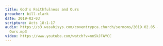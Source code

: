 ```yaml
---
title: God's Faithfulness and Ours
preacher: bill-clark
date: 2019-02-03
scripture: Acts 18:1-17
audio: https://s3.wasabisys.com/coventrypca.church/sermons/2019.02.05 - Gods Faithfulness and
  Ours.mp3
video: https://www.youtube.com/watch?v=nnSkJFAYCC
---
```

